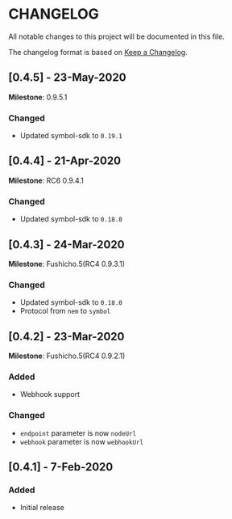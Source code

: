 # CHANGELOG

All notable changes to this project will be documented in this file.

The changelog format is based on [Keep a Changelog](https://keepachangelog.com/en/1.0.0/).

## [0.4.5] - 23-May-2020

**Milestone**: 0.9.5.1

### Changed

- Updated symbol-sdk to ``0.19.1``

## [0.4.4] - 21-Apr-2020

**Milestone**: RC6 0.9.4.1

### Changed

- Updated symbol-sdk to ``0.18.0``

## [0.4.3] - 24-Mar-2020

**Milestone**: Fushicho.5(RC4 0.9.3.1)

### Changed

- Updated symbol-sdk to ``0.18.0``
- Protocol from ``nem`` to ``symbol``

## [0.4.2] - 23-Mar-2020

**Milestone**: Fushicho.5(RC4 0.9.2.1)

### Added

- Webhook support

### Changed

- ``endpoint`` parameter is now ``nodeUrl``
- ``webhook`` parameter is now ``webhookUrl``

## [0.4.1] - 7-Feb-2020

### Added

- Initial release

